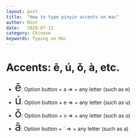 ```yaml
---
layout: post
title:  "How to type pinyin accents on mac"
author: Mint
date:   2020-07-12
category: Chinese
keywords: Typing on Mac
---
```

# Accents: ē, ú, ǒ, à, etc.

- <span style = "font-size: 30px">ē</span>: Option button + a => + any letter (such as e)
- <span style = "font-size: 30px">ú</span>: Option button + e => + any letter (such as u)
- <span style = "font-size: 30px">ǒ</span>: Option button + v => + any letter (such as o)
- <span style = "font-size: 30px">ā</span>: Option button + ` => + any letter (such as a)

